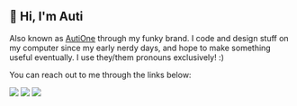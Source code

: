 ## 👋 Hi, I'm Auti
Also known as [AutiOne](https://auti.one) through my funky brand. I code and design stuff on my computer since my early nerdy days, and hope to make something useful eventually. I use they/them pronouns exclusively! :)

You can reach out to me through the links below:

<a href="https://auti.one" target="_blank"><img src="https://img.shields.io/static/v1?label=Website&message=auti.one&color=ff4f4f&style=for-the-badge" /></a>
<a href="https://discord.com/users/226484318959173632" target="_blank"><img src="https://img.shields.io/static/v1?label=Discord&message=autione&color=5865f2&style=for-the-badge&logo=discord&logoColor=white" /></a>
<a href="https://matrix.to/#/@autione:4d2.org" target="_blank"><img src="https://img.shields.io/static/v1?label=Matrix&message=%40autione%3A4d2.org&color=000000&style=for-the-badge&logo=matrix&logoColor=white" /></a>
